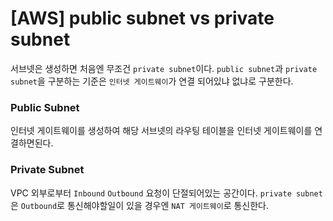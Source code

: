 # [AWS] public subnet vs private subnet

서브넷은 생성하면 처음엔 무조건 `private subnet`이다.
`public subnet`과 `private subnet`을 구분하는 기준은 `인터넷 게이트웨이`가 연결 되어있냐 없냐로 구분한다.

### Public Subnet

인터넷 게이트웨이를 생성하여 해당 서브넷의 라우팅 테이블을 인터넷 게이트웨이를 연결하면된다.

### Private Subnet

VPC 외부로부터 `Inbound` `Outbound` 요청이 단절되어있는 공간이다.
`private subnet`은 `Outbound`로 통신해야할일이 있을 경우엔 `NAT 게이트웨이`로 통신한다.
